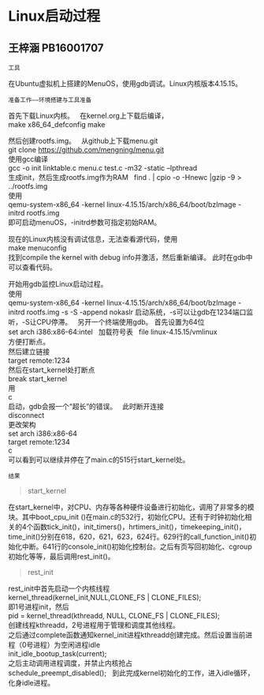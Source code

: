 Linux启动过程
======
王梓涵 PB16001707
-------


    工具

在Ubuntu虚拟机上搭建的MenuOS，使用gdb调试。Linux内核版本4.15.15。


    准备工作——环境搭建与工具准备

首先下载Linux内核。  
在kernel.org上下载后编译，  
make x86_64_defconfig
make

然后创建rootfs.img。  
从github上下载menu.git  
git clone https://github.com/mengning/menu.git  
使用gcc编译  
gcc -o init linktable.c menu.c test.c -m32 -static –lpthread  
生成init，然后生成rootfs.img作为RAM  
find . | cpio -o -Hnewc |gzip -9 > ../rootfs.img  
使用  
qemu-system-x86_64 -kernel linux-4.15.15/arch/x86_64/boot/bzImage -initrd rootfs.img  
即可启动menuOS，-initrd参数可指定初始RAM。

现在的Linux内核没有调试信息，无法查看源代码，使用  
make menuconfig  
找到compile the kernel with debug info并激活，然后重新编译。
此时在gdb中可以查看代码。

开始用gdb监控Linux启动过程。  
使用  
qemu-system-x86_64 -kernel linux-4.15.15/arch/x86_64/boot/bzImage -initrd rootfs.img -s -S -append nokaslr
启动系统，-s可以让gdb在1234端口监听，-S让CPU停滞。  
另开一个终端使用gdb。
首先设置为64位  
set arch i386:x86-64:intel  
加载符号表  
file linux-4.15.15/vmlinux  
方便打断点。  
然后建立链接  
target remote:1234  
然后在start_kernel处打断点  
break start_kernel  
用  
c  
启动，gdb会报一个“超长”的错误。  
此时断开连接  
disconnect  
更改架构  
set arch i386:x86-64  
target remote:1234  
c  
可以看到可以继续并停在了main.c的515行start_kernel处。  

    结果

>start_kernel  

在start_kernel中，对CPU、内存等各种硬件设备进行初始化，调用了非常多的模块。其中boot_cpu_init ()在main.c的532行，初始化CPU。还有于时钟初始化相关的4个函数tick_init()，init_timers()，hrtimers_init()，timekeeping_init()，time_init()分别在618，620，621，623，624行。629行的call_function_init()初始化中断。641行的console_init()初始化控制台。之后有页写回初始化、cgroup初始化等等，最后调用rest_init()。  

>rest_init  

rest_init中首先启动一个内核线程  
kernel_thread(kernel_init,NULL,CLONE_FS | CLONE_FILES);  
即1号进程init，然后  
pid = kernel_thread(kthreadd, NULL, CLONE_FS | CLONE_FILES);  
创建线程kthreadd，2号进程用于管理和调度其他线程。  
之后通过complete函数通知kernel_init进程kthreadd创建完成。然后设置当前进程（0号进程）为空闲进程idle  
init_idle_bootup_task(current);  
之后主动调用进程调度，并禁止内核抢占  
schedule_preempt_disabled();  
到此完成kernel初始化的工作，进入idle循环，化身idle进程。  
